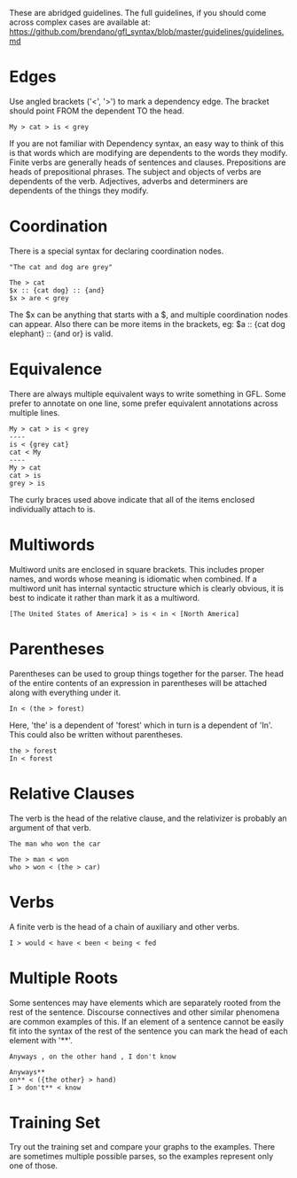 These are abridged guidelines. The full guidelines, if you should come across complex cases are available at:
https://github.com/brendano/gfl_syntax/blob/master/guidelines/guidelines.md

Edges
=====
Use angled brackets ('<', '>') to mark a dependency edge. The bracket should point FROM the dependent TO the head.
```
My > cat > is < grey 
```
If you are not familiar with Dependency syntax, an easy way to think of this is that words which are modifying are dependents to the words they modify. Finite verbs are generally heads of sentences and clauses. Prepositions are heads of prepositional phrases. The subject and objects of verbs are dependents of the verb. Adjectives, adverbs and determiners are dependents of the things they modify.

Coordination
============
There is a special syntax for declaring coordination nodes.
```
"The cat and dog are grey"

The > cat
$x :: {cat dog} :: {and}
$x > are < grey
```
The $x can be anything that starts with a $, and multiple coordination nodes can appear. Also there can be more items in the brackets, eg: $a :: {cat dog elephant} :: {and or} is valid.

Equivalence
===========
There are always multiple equivalent ways to write something in GFL. Some prefer to annotate on one line, some prefer equivalent annotations across multiple lines.
```
My > cat > is < grey
----
is < {grey cat}
cat < My
----
My > cat
cat > is
grey > is
```
The curly braces used above indicate that all of the items enclosed individually attach to is.

Multiwords
==========
Multiword units are enclosed in square brackets. This includes proper names, and words whose meaning is idiomatic when combined. If a multiword unit has internal syntactic structure which is clearly obvious, it is best to indicate it rather than mark it as a multiword.
```
[The United States of America] > is < in < [North America]
```
Parentheses
===========
Parentheses can be used to group things together for the parser. The head of the entire contents of an expression in parentheses will be attached along with everything under it.
```
In < (the > forest)
```
Here, 'the' is a dependent of 'forest' which in turn is a dependent of 'In'. This could also be written without parentheses.
```
the > forest
In < forest
```

Relative Clauses
================
The verb is the head of the relative clause, and the relativizer is probably an argument of that verb.
```
The man who won the car

The > man < won
who > won < (the > car)
```

Verbs
=====
A finite verb is the head of a chain of auxiliary and other verbs.
```
I > would < have < been < being < fed
```

Multiple Roots
==============
Some sentences may have elements which are separately rooted from the rest of the sentence. Discourse connectives and other similar phenomena are common examples of this. If an element of a sentence cannot be easily fit into the syntax of the rest of the sentence you can mark the head of each element with '**'.
```
Anyways , on the other hand , I don't know

Anyways**
on** < ({the other} > hand)
I > don't** < know
```

Training Set
============
Try out the training set and compare your graphs to the examples. There are sometimes multiple possible parses, so the examples represent only one of those. 
